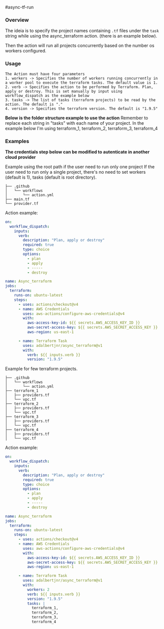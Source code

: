 #async-tf-run

### Overview

The ideia is to specify the project names containing `.tf` files under the `task` string while using the async_terraform action. (there is an example below).

Then the action will run all projects concurrently based on the number os workers configured.

### Usage

```
The Action must have four parameters
1. workers -> Specifies the number of workers running concurrently in a worker pool to execute the terraform tasks. The default value is 1.
2. verb -> Specifies the action to be performed by Terraform. Plan, apply or destroy. This is set manually by input using workflow_dispatch as the example below
3. tasks -> The list of tasks (terraform projects) to be read by the action. The default is "."
4. version -> Specifies the terraform version. The default is "1.9.5"
```

**Below is the folder structure example to use the action**
Remember to replace each string in "tasks" with each name of your project. In the example below I'm using terraform_1, terraform_2, terraform_3, terraform_4

### Examples

**The credentials step below can be modified to autenticate in another cloud provider**

Example using the root path if the user need to run only one project
If the user need to run only a single project, there's no need to set workers (default is 1), tasks (default is root directory).

```
├── .github
│   └── workflows
│       └── action.yml
├── main.tf
└── provider.tf
```

Action example:

```yaml
on:
  workflow_dispatch:
    inputs:
      verb:
        description: "Plan, apply or destroy"
        required: true
        type: choice
        options:
          - plan
          - apply
          - -----
          - destroy

name: Async_terraform
jobs:
  terraform:
    runs-on: ubuntu-latest
    steps:
      - uses: actions/checkout@v4
      - name: AWS Credentials
        uses: aws-actions/configure-aws-credentials@v4
        with:
          aws-access-key-id: ${{ secrets.AWS_ACCESS_KEY_ID }}
          aws-secret-access-key: ${{ secrets.AWS_SECRET_ACCESS_KEY }}
          aws-region: us-east-1

      - name: Terraform Task
        uses: adalbertjnr/async_terraform@v1
        with:
          verb: ${{ inputs.verb }}
          version: "1.9.5"
```

Example for few terraform projects.

```
├── .github
│   └── workflows
│       └── action.yml
├── terraform_1
│   ├── providers.tf
│   └── vpc.tf
├── terraform_2
│   ├── providers.tf
│   └── vpc.tf
├── terraform_3
│   ├── providers.tf
│   └── vpc.tf
├── terraform_4
│   ├── providers.tf
│   └── vpc.tf

```

Action example:

```yaml
on:
  workflow_dispatch:
    inputs:
      verb:
        description: "Plan, apply or destroy"
        required: true
        type: choice
        options:
          - plan
          - apply
          - -----
          - destroy

name: Async_terraform
jobs:
  terraform:
    runs-on: ubuntu-latest
    steps:
      - uses: actions/checkout@v4
      - name: AWS Credentials
        uses: aws-actions/configure-aws-credentials@v4
        with:
          aws-access-key-id: ${{ secrets.AWS_ACCESS_KEY_ID }}
          aws-secret-access-key: ${{ secrets.AWS_SECRET_ACCESS_KEY }}
          aws-region: us-east-1

      - name: Terraform Task
        uses: adalbertjnr/async_terraform@v1
        with:
          workers: 2
          verb: ${{ inputs.verb }}
          version: "1.9.5"
          tasks: |
            terraform_1,
            terraform_2,
            terraform_3,
            terraform_4
```
